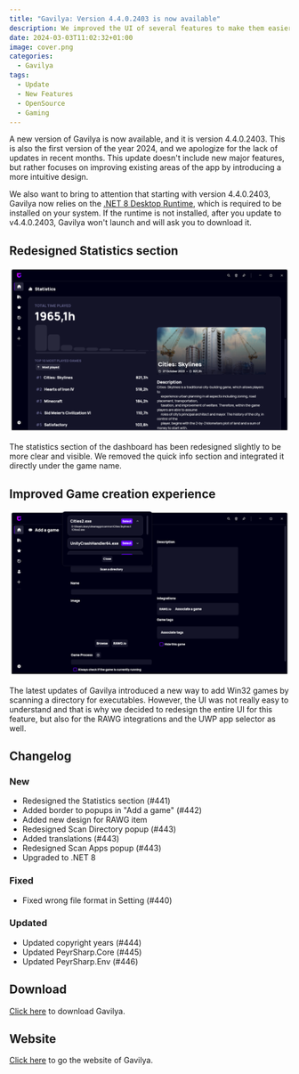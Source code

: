 ```yaml
---
title: "Gavilya: Version 4.4.0.2403 is now available"
description: We improved the UI of several features to make them easier to use.
date: 2024-03-03T11:02:32+01:00
image: cover.png
categories:
  - Gavilya
tags:
  - Update
  - New Features
  - OpenSource
  - Gaming
---
```


A new version of Gavilya is now available, and it is version 4.4.0.2403. This is also the first version of the year 2024, and we apologize for the lack of updates in recent months. This update doesn't include new major features, but rather focuses on improving existing areas of the app by introducing a more intuitive design.

We also want to bring to attention that starting with version 4.4.0.2403, Gavilya now relies on the [.NET 8 Desktop Runtime](https://dotnet.microsoft.com/en-us/download/dotnet/thank-you/runtime-desktop-8.0.2-windows-x64-installer), which is required to be installed on your system. If the runtime is not installed, after you update to v4.4.0.2403, Gavilya won't launch and will ask you to download it.

## Redesigned Statistics section

![The Redesigned Statistics section](1.png)

The statistics section of the dashboard has been redesigned slightly to be more clear and visible. We removed the quick info section and integrated it directly under the game name.

## Improved Game creation experience

![The new executable scanner UI](2.png)

The latest updates of Gavilya introduced a new way to add Win32 games by scanning a directory for executables. However, the UI was not really easy to understand and that is why we decided to redesign the entire UI for this feature, but also for the RAWG integrations and the UWP app selector as well.

## Changelog

### New

- Redesigned the Statistics section (#441)
- Added border to popups in "Add a game" (#442)
- Added new design for RAWG item
- Redesigned Scan Directory popup (#443)
- Added translations (#443)
- Redesigned Scan Apps popup (#443)
- Upgraded to .NET 8

### Fixed

- Fixed wrong file format in Setting (#440)

### Updated

- Updated copyright years (#444)
- Updated PeyrSharp.Core (#445)
- Updated PeyrSharp.Env (#446)

## Download

[Click here](https://bit.ly/Gavilya) to download Gavilya.

## Website

[Click here](https://gavilya.leocorporation.dev/) to go the website of Gavilya.
